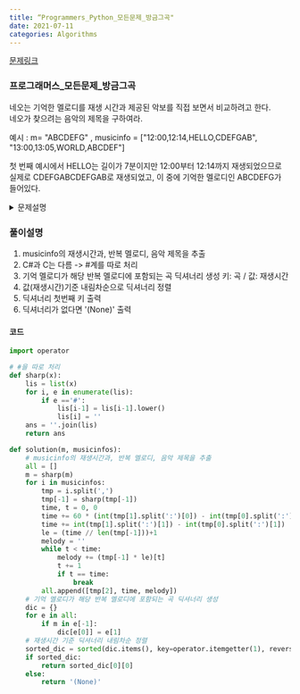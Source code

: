 ```yaml
---
title: “Programmers_Python_모든문제_방금그곡"
date: 2021-07-11
categories: Algorithms
---
```


[문제링크](https://programmers.co.kr/learn/courses/30/lessons/17683)


### 프로그래머스_모든문제_방금그곡

네오는 기억한 멜로디를 재생 시간과 제공된 악보를 직접 보면서 비교하려고 한다. <br>
네오가 찾으려는 음악의 제목을 구하여라.

예시 : m= "ABCDEFG"	, musicinfo = ["12:00,12:14,HELLO,CDEFGAB", "13:00,13:05,WORLD,ABCDEF"]

첫 번째 예시에서 HELLO는 길이가 7분이지만 12:00부터 12:14까지 재생되었으므로 <br>
실제로 CDEFGABCDEFGAB로 재생되었고, 이 중에 기억한 멜로디인 ABCDEFG가 들어있다. <br>


<details>
  <summary>문제설명</summary>
  
  방금그곡 서비스에서는 음악 제목, 재생이 시작되고 끝난 시각, 악보를 제공한다.

  - 네오가 기억한 멜로디와 악보에 사용되는 음은 C, C#, D, D#, E, F, F#, G, G#, A, A#, B 12개이다.<br>
  - 각 음은 1분에 1개씩 재생된다. <br>
      음악은 반드시 처음부터 재생되며 음악 길이보다 재생된 시간이 길 때는 음악이 끊김 없이 처음부터 반복해서 재생된다. <br>
      음악 길이보다 재생된 시간이 짧을 때는 처음부터 재생 시간만큼만 재생된다. <br>
  - 음악이 00:00를 넘겨서까지 재생되는 일은 없다.<br>
  - 조건이 일치하는 음악이 여러 개일 때에는 라디오에서 재생된 시간이 제일 긴 음악 제목을 반환한다. <br>
  - 재생된 시간도 같을 경우 먼저 입력된 음악 제목을 반환한다.<br>
  - 조건이 일치하는 음악이 없을 때에는 “(None)”을 반환한다.<br>

</details>

### 풀이설명
1. musicinfo의 재생시간과, 반복 멜로디, 음악 제목을 추출
2. C#과 C는 다름 -> #계를 따로 처리
3. 기억 멜로디가 해당 반복 멜로디에 포함되는 곡 딕셔너리 생성
  키: 곡 / 값: 재생시간
4. 값(재생시간)기준 내림차순으로 딕셔너리 정렬
5. 딕셔너리 첫번째 키 출력
6. 딕셔너리가 없다면 '(None)' 출력

#### 코드

```python
import operator 

# #을 따로 처리
def sharp(x):
    lis = list(x)
    for i, e in enumerate(lis):
        if e =='#':
            lis[i-1] = lis[i-1].lower()
            lis[i] = ''
    ans = ''.join(lis)
    return ans

def solution(m, musicinfos):
    # musicinfo의 재생시간과, 반복 멜로디, 음악 제목을 추출
    all = []
    m = sharp(m)
    for i in musicinfos:
        tmp = i.split(',')
        tmp[-1] = sharp(tmp[-1])
        time, t = 0, 0
        time += 60 * (int(tmp[1].split(':')[0]) - int(tmp[0].split(':')[0]))
        time += int(tmp[1].split(':')[1]) - int(tmp[0].split(':')[1])
        le = (time // len(tmp[-1]))+1
        melody = ''
        while t < time:
            melody += (tmp[-1] * le)[t]
            t += 1
            if t == time:
                break
        all.append([tmp[2], time, melody])
    # 기억 멜로디가 해당 반복 멜로디에 포함되는 곡 딕셔너리 생성
    dic = {}
    for e in all:
        if m in e[-1]:
            dic[e[0]] = e[1]
    # 재생시간 기준 딕셔너리 내림차순 정렬
    sorted_dic = sorted(dic.items(), key=operator.itemgetter(1), reverse=True)
    if sorted_dic:
        return sorted_dic[0][0]
    else:
        return '(None)'
```
